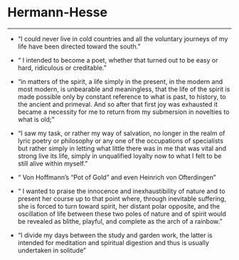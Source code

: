 # Hermann-Hesse 
---

- “I could never live in cold countries and all the voluntary journeys of my life have been directed toward the south.”

- “ I intended to become a poet, whether that turned out to be easy or hard, ridiculous or creditable.”

- “in matters of the spirit, a life simply in the present, in the modern and most modern, is unbearable and meaningless, that the life of the spirit is made possible only by constant reference to what is past, to history, to the ancient and primeval. And so after that first joy was exhausted it became a necessity for me to return from my submersion in novelties to what is old;”

- “I saw my task, or rather my way of salvation, no longer in the realm of lyric poetry or philosophy or any one of the occupations of specialists but rather simply in letting what little there was in me that was vital and strong live its life, simply in unqualified loyalty now to what I felt to be still alive within myself.”

- “ Von Hoffmann’s “Pot of Gold” and even Heinrich von Ofterdingen”

- “ I wanted to praise the innocence and inexhaustibility of nature and to present her course up to that point where, through inevitable suffering, she is forced to turn toward spirit, her distant polar opposite, and the oscillation of life between these two poles of nature and of spirit would be revealed as blithe, playful, and complete as the arch of a rainbow.”

- “I divide my days between the study and garden work, the latter is intended for meditation and spiritual digestion and thus is usually undertaken in solitude”

